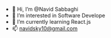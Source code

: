 - 👋 Hi, I’m @Navid Sabbaghi
- 👀 I’m interested in Software Develope
- 🌱 I’m currently learning React.js
- 📫 navidsky10@gmail.com

<!---
NavidSab/NavidSab is a ✨ special ✨ repository because its `README.md` (this file) appears on your GitHub profile.
You can click the Preview link to take a look at your changes.
--->
